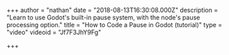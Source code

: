 +++
author = "nathan"
date = "2018-08-13T16:30:08.000Z"
description = "Learn to use Godot's built-in pause system, with the node's pause processing option."
title = "How to Code a Pause in Godot (tutorial)"
type = "video"
videoid = "Jf7F3JhY9Fg"

+++

